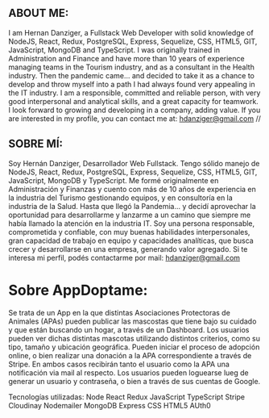 ## ABOUT ME:
I am Hernan Danziger, a Fullstack Web Developer with solid knowledge of NodeJS, React, Redux, PostgreSQL, Express, Sequelize, CSS, HTML5, GIT, JavaScript, MongoDB and TypeScript.
I was originally trained in Administration and Finance and have more than 10 years of experience managing teams in the Tourism industry, and as a consultant in the Health industry.
Then the pandemic came... and decided to take it as a chance to develop and throw myself into a path I had always found very appealing in the IT industry.
I am a responsible, committed and reliable person, with very good interpersonal and analytical skills, and a great capacity for teamwork.
I look forward to growing and developing in a company, adding value.
If you are interested in my profile, you can contact me at: hdanziger@gmail.com
//

## SOBRE MÍ:
Soy Hernán Danziger, Desarrollador Web Fullstack. Tengo sólido manejo de NodeJS, React, Redux, PostgreSQL, Express, Sequelize, CSS, HTML5, GIT, JavaScript, MongoDB y TypeScript.
Me formé originalmente en Administración y Finanzas y cuento con más de 10 años de experiencia en la industria del Turismo gestionando equipos, y en consultoría en la industria de la Salud.
Hasta que llegó la Pandemia... y decidí aprovechar la oportunidad para desarrollarme y lanzarme a un camino que siempre me había llamado la atención en la industria IT.
Soy una persona responsable, comprometida y confiable, con muy buenas habilidades interpersonales, gran capacidad de trabajo en equipo y capacidades analíticas, que busca crecer y desarrollarse en una empresa, generando valor agregado.
Si te interesa mi perfil, podés contactarme por mail: hdanziger@gmail.com


# Sobre AppDoptame:
Se trata de un App en la que distintas Asociaciones Protectoras de Animales (APAs) pueden publicar las mascostas que tiene bajo su cuidado y que están buscando un hogar, a través de un Dashboard. 
Los usuarios pueden ver dichas distintas mascotas utilizando distintos criterios, como su tipo, tamaño y ubicación geográfica. Pueden iniciar el proceso de adopción online, o bien realizar una donación a la APA correspondiente a través de Stripe. En ambos casos recibirán tanto el usuario como la APA una notificación via mail al respecto.
Los usuarios pueden loguearse lueg de generar un usuario y contraseña, o bien a través de sus cuentas de Google.

Tecnologías utilizadas:
Node React Redux JavaScript TypeScript Stripe Cloudinay Nodemailer MongoDB Express CSS HTML5 AUth0 



